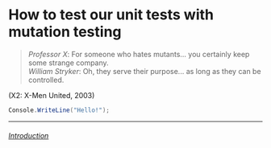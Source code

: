 # How to test our unit tests with mutation testing

> _Professor X_: For someone who hates mutants... you certainly keep some strange company.\
> _William Stryker_: Oh, they serve their purpose... as long as they can be controlled.

(X2: X-Men United, 2003)

```cs
Console.WriteLine("Hello!");
```

---
###### [Introduction](./Speaker.md)
